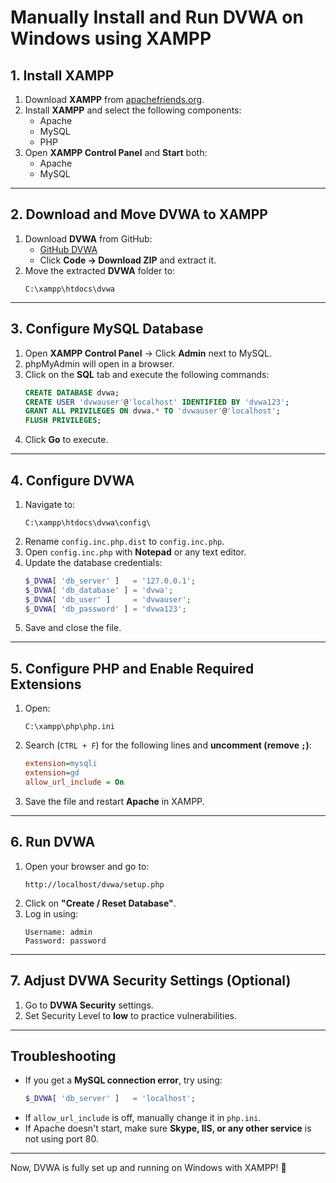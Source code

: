 # **Manually Install and Run DVWA on Windows using XAMPP**

## **1. Install XAMPP**
1. Download **XAMPP** from [apachefriends.org](https://www.apachefriends.org/download.html).
2. Install **XAMPP** and select the following components:
   - Apache
   - MySQL
   - PHP
3. Open **XAMPP Control Panel** and **Start** both:
   - Apache
   - MySQL

---

## **2. Download and Move DVWA to XAMPP**
1. Download **DVWA** from GitHub:
   - [GitHub DVWA](https://github.com/digininja/DVWA)
   - Click **Code → Download ZIP** and extract it.
2. Move the extracted **DVWA** folder to:
   ```
   C:\xampp\htdocs\dvwa
   ```

---

## **3. Configure MySQL Database**
1. Open **XAMPP Control Panel** → Click **Admin** next to MySQL.
2. phpMyAdmin will open in a browser.
3. Click on the **SQL** tab and execute the following commands:
   ```sql
   CREATE DATABASE dvwa;
   CREATE USER 'dvwauser'@'localhost' IDENTIFIED BY 'dvwa123';
   GRANT ALL PRIVILEGES ON dvwa.* TO 'dvwauser'@'localhost';
   FLUSH PRIVILEGES;
   ```
4. Click **Go** to execute.

---

## **4. Configure DVWA**
1. Navigate to:
   ```
   C:\xampp\htdocs\dvwa\config\
   ```
2. Rename `config.inc.php.dist` to `config.inc.php`.
3. Open `config.inc.php` with **Notepad** or any text editor.
4. Update the database credentials:
   ```php
   $_DVWA[ 'db_server' ]   = '127.0.0.1';
   $_DVWA[ 'db_database' ] = 'dvwa';
   $_DVWA[ 'db_user' ]     = 'dvwauser';
   $_DVWA[ 'db_password' ] = 'dvwa123';
   ```
5. Save and close the file.

---

## **5. Configure PHP and Enable Required Extensions**
1. Open:
   ```
   C:\xampp\php\php.ini
   ```
2. Search (`CTRL + F`) for the following lines and **uncomment (remove `;`)**:
   ```ini
   extension=mysqli
   extension=gd
   allow_url_include = On
   ```
3. Save the file and restart **Apache** in XAMPP.

---

## **6. Run DVWA**
1. Open your browser and go to:
   ```
   http://localhost/dvwa/setup.php
   ```
2. Click on **"Create / Reset Database"**.
3. Log in using:
   ```
   Username: admin
   Password: password
   ```

---

## **7. Adjust DVWA Security Settings (Optional)**
1. Go to **DVWA Security** settings.
2. Set Security Level to **low** to practice vulnerabilities.

---

## **Troubleshooting**
- If you get a **MySQL connection error**, try using:
  ```php
  $_DVWA[ 'db_server' ]   = 'localhost';
  ```
- If `allow_url_include` is off, manually change it in `php.ini`.
- If Apache doesn't start, make sure **Skype, IIS, or any other service** is not using port 80.

---

Now, DVWA is fully set up and running on Windows with XAMPP! 🚀
